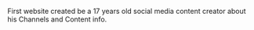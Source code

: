First website created be a 17 years old social media content creator about his Channels and Content info.
